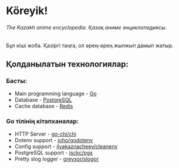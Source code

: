 # Köreyik!
###### The Kazakh anime encyclopedia. Қазақ аниме энциклопедиясы.

Бұл кіші жоба. Қазіргі таңға, ол әрең-әрең жылжып дамып жатыр.

## Қолданылатын технологиялар:

### Басты:
- Main programming language - [Go](https://go.dev/)
- Database - [PostgreSQL](https://www.postgresql.org/about/)
- Cache database - [Redis](https://redis.io/about/)

### Go тілінің кітапханалар:
- HTTP Server - [go-chi/chi](https://github.com/go-chi/chi)
- Dotenv support - [joho/godotenv](https://github.com/joho/godotenv)
- Config support - [ilyakaznacheev/cleanenv](https://github.com/ilyakaznacheev/cleanenv)
- PostgreSQL support - [jsckc/pgx](https://github.com/jackc/pgx/)
- Pretty slog logger - [greyxor/slogor](https://gitlab.com/greyxor/slogor)
